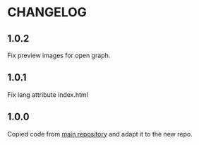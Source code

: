 # CHANGELOG

## 1.0.2

Fix preview images for open graph.

## 1.0.1

Fix lang attribute index.html

## 1.0.0

Copied code from [main repository](https://github.com/jaimemartinmartin15/jaimeelingeniero.es) and adapt it to the new repo.
